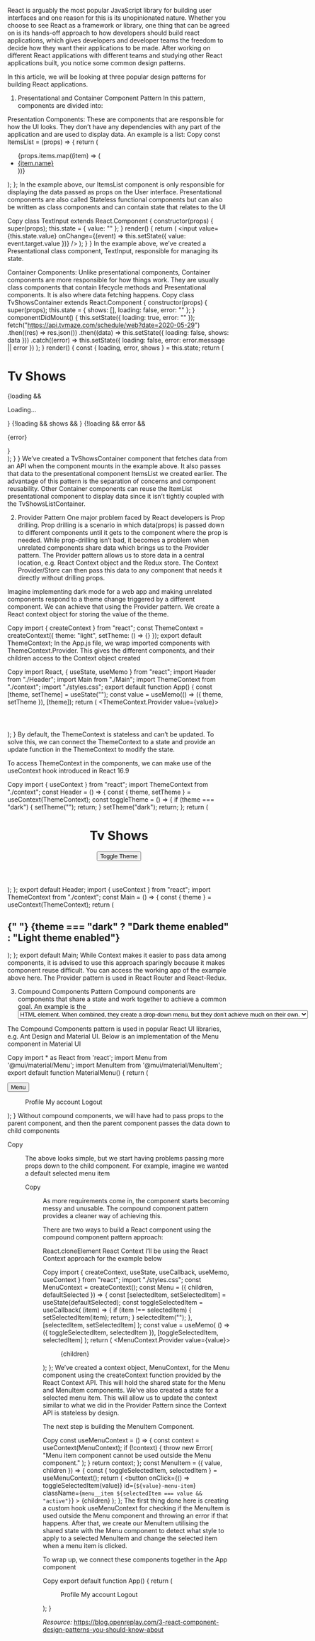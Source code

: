 React is arguably the most popular JavaScript library for building user interfaces and one reason for this is its unopinionated nature. Whether you choose to see React as a framework or library, one thing that can be agreed on is its hands-off approach to how developers should build react applications, which gives developers and developer teams the freedom to decide how they want their applications to be made. After working on different React applications with different teams and studying other React applications built, you notice some common design patterns.

In this article, we will be looking at three popular design patterns for building React applications.

1. Presentational and Container Component Pattern
   In this pattern, components are divided into:

Presentation Components: These are components that are responsible for how the UI looks. They don’t have any dependencies with any part of the application and are used to display data. An example is a list:
Copy
const ItemsList = (props) => {
return (
<ul>
{props.items.map((item) => (
<li key={item.id}>
<a href={item.url}>{item.name}</a>
</li>
))}
</ul>
);
};
In the example above, our ItemsList component is only responsible for displaying the data passed as props on the User interface. Presentational components are also called Stateless functional components but can also be written as class components and can contain state that relates to the UI

Copy
class TextInput extends React.Component {
constructor(props) {
super(props);
this.state = {
value: ""
};
}
render() {
return (
<input
value={this.state.value}
onChange={(event) => this.setState({ value: event.target.value })}
/>
);
}
}
In the example above, we’ve created a Presentational class component, TextInput, responsible for managing its state.

Container Components: Unlike presentational components, Container components are more responsible for how things work. They are usually class components that contain lifecycle methods and Presentational components. It is also where data fetching happens.
Copy
class TvShowsContainer extends React.Component {
constructor(props) {
super(props);
this.state = {
shows: [],
loading: false,
error: ""
};
}
componentDidMount() {
this.setState({ loading: true, error: "" });
fetch("https://api.tvmaze.com/schedule/web?date=2020-05-29")
.then((res) => res.json())
.then((data) => this.setState({ loading: false, shows: data }))
.catch((error) =>
this.setState({ loading: false, error: error.message || error })
);
}
render() {
const { loading, error, shows } = this.state;
return (
<div>
<h1> Tv Shows </h1>
{loading && <p>Loading...</p>}
{!loading && shows && <ItemsList items={shows} />}
{!loading && error && <p>{error}</p>}
</div>
);
}
}
We’ve created a TvShowsContainer component that fetches data from an API when the component mounts in the example above. It also passes that data to the presentational component ItemsList we created earlier. The advantage of this pattern is the separation of concerns and component reusability. Other Container components can reuse the ItemList presentational component to display data since it isn’t tightly coupled with the TvShowsListContainer.

2. Provider Pattern
   One major problem faced by React developers is Prop drilling. Prop drilling is a scenario in which data(props) is passed down to different components until it gets to the component where the prop is needed. While prop-drilling isn’t bad, it becomes a problem when unrelated components share data which brings us to the Provider pattern. The Provider pattern allows us to store data in a central location, e.g. React Context object and the Redux store. The Context Provider/Store can then pass this data to any component that needs it directly without drilling props.

Imagine implementing dark mode for a web app and making unrelated components respond to a theme change triggered by a different component. We can achieve that using the Provider pattern. We create a React context object for storing the value of the theme.

Copy
import { createContext } from "react";
const ThemeContext = createContext({
theme: "light",
setTheme: () => {}
});
export default ThemeContext;
In the App.js file, we wrap imported components with ThemeContext.Provider. This gives the different components, and their children access to the Context object created

Copy
import React, { useState, useMemo } from "react";
import Header from "./Header";
import Main from "./Main";
import ThemeContext from "./context";
import "./styles.css";
export default function App() {
const [theme, setTheme] = useState("");
const value = useMemo(() => ({ theme, setTheme }), [theme]);
return (
<ThemeContext.Provider value={value}>
<div className="container">
<Header />
<Main />
</div>
</ThemeContext.Provider>
);
}
By default, the ThemeContext is stateless and can’t be updated. To solve this, we can connect the ThemeContext to a state and provide an update function in the ThemeContext to modify the state.

To access ThemeContext in the components, we can make use of the useContext hook introduced in React 16.9

Copy
import { useContext } from "react";
import ThemeContext from "./context";
const Header = () => {
const { theme, setTheme } = useContext(ThemeContext);
const toggleTheme = () => {
if (theme === "dark") {
setTheme("");
return;
}
setTheme("dark");
return;
};
return (
<header className={theme === "dark" && "dark"}>
<h1> Tv Shows </h1>
<button onClick={toggleTheme}>Toggle Theme</button>
</header>
);
};
export default Header;
import { useContext } from "react";
import ThemeContext from "./context";
const Main = () => {
const { theme } = useContext(ThemeContext);
return (
<main className={theme === "dark" && "dark"}>
<h2>
{" "}
{theme === "dark" ? "Dark theme enabled" : "Light theme enabled"}
</h2>
</main>
);
};
export default Main;
While Context makes it easier to pass data among components, it is advised to use this approach sparingly because it makes component reuse difficult. You can access the working app of the example above here. The Provider pattern is used in React Router and React-Redux.

3. Compound Components Pattern
   Compound components are components that share a state and work together to achieve a common goal. An example is the <select> and <option> HTML element. When combined, they create a drop-down menu, but they don’t achieve much on their own.

The Compound Components pattern is used in popular React UI libraries, e.g. Ant Design and Material UI. Below is an implementation of the Menu component in Material UI

Copy
import \* as React from 'react';
import Menu from '@mui/material/Menu';
import MenuItem from '@mui/material/MenuItem';
export default function MaterialMenu() {
return (
<div>
<Button> Menu </Button>
<Menu>
<MenuItem>Profile</MenuItem>
<MenuItem>My account</MenuItem>
<MenuItem>Logout</MenuItem>
</Menu>
</div>
);
}
Without compound components, we will have had to pass props to the parent component, and then the parent component passes the data down to child components

Copy

<Menu items={['Profile','My account', 'Logout']} />
The above looks simple, but we start having problems passing more props down to the child component. For example, imagine we wanted a default selected menu item

Copy

<Menu items={['Profile','My account', 'Logout']} defaultSelected={1} />
As more requirements come in, the component starts becoming messy and unusable. The compound component pattern provides a cleaner way of achieving this.

There are two ways to build a React component using the compound component pattern approach:

React.cloneElement
React Context
I’ll be using the React Context approach for the example below

Copy
import {
createContext,
useState,
useCallback,
useMemo,
useContext
} from "react";
import "./styles.css";
const MenuContext = createContext();
const Menu = ({ children, defaultSelected }) => {
const [selectedItem, setSelectedItem] = useState(defaultSelected);
const toggleSelectedItem = useCallback(
(item) => {
if (item !== selectedItem) {
setSelectedItem(item);
return;
}
selectedItem("");
},
[selectedItem, setSelectedItem]
);
const value = useMemo(
() => ({
toggleSelectedItem,
selectedItem
}),
[toggleSelectedItem, selectedItem]
);
return (
<MenuContext.Provider value={value}>
<menu className="menu">{children}</menu>
</MenuContext.Provider>
);
};
We’ve created a context object, MenuContext, for the Menu component using the createContext function provided by the React Context API. This will hold the shared state for the Menu and MenuItem components. We’ve also created a state for a selected menu item. This will allow us to update the context similar to what we did in the Provider Pattern since the Context API is stateless by design.

The next step is building the MenuItem Component.

Copy
const useMenuContext = () => {
const context = useContext(MenuContext);
if (!context) {
throw new Error(
"Menu item component cannot be used outside the Menu component."
);
}
return context;
};
const MenuItem = ({ value, children }) => {
const { toggleSelectedItem, selectedItem } = useMenuContext();
return (
<button
onClick={() => toggleSelectedItem(value)}
id={`${value}-menu-item`}
className={`menu__item ${selectedItem === value && "active"}`} >
{children}
</button>
);
};
The first thing done here is creating a custom hook useMenuContext for checking if the MenuItem is used outside the Menu component and throwing an error if that happens. After that, we create our MenuItem utilising the shared state with the Menu component to detect what style to apply to a selected MenuItem and change the selected item when a menu item is clicked.

To wrap up, we connect these components together in the App component

Copy
export default function App() {
return (
<Menu defaultSelected="My account">
<MenuItem value="Profile">Profile</MenuItem>
<MenuItem value="My account">My account</MenuItem>
<MenuItem value="Logout">Logout</MenuItem>
</Menu>
);
}

_Resource:_
https://blog.openreplay.com/3-react-component-design-patterns-you-should-know-about
